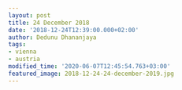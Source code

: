 ```yaml
---
layout: post
title: 24 December 2018
date: '2018-12-24T12:39:00.000+02:00'
author: Dedunu Dhananjaya
tags:
- vienna
- austria
modified_time: '2020-06-07T12:45:54.763+03:00'
featured_image: 2018-12-24-24-december-2019.jpg
---
```


